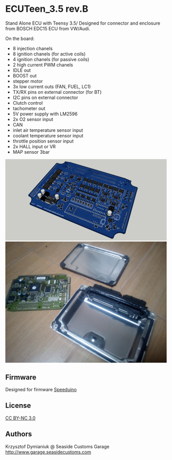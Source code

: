 # ECUTeen_3.5 rev.B

Stand Alone ECU with Teensy 3.5/ Designed for connector and enclosure from BOSCH EDC15 ECU from VW/Audi. 

On the board:
- 8 injection chanels
- 8 ignition chanels (for active coils)
- 4 ignition chanels (for passive coils)
- 2 high current PWM chanels
- IDLE out
- BOOST out
- stepper motor 
- 3x low current outs (FAN, FUEL, LC1)
- TX/RX pins on external connector (for BT)
- I2C pins on external connector
- Clutch control
- tachometer out
- 5V power supply with LM2596
- 2x O2 sensor input
- CAN
- inlet air temperature sensor input
- coolant temperature sensor input
- throttle position sensor input
- 2x HALL input or VR
- MAP sensor 3bar

![Board](renders/1.jpg?raw=true "Board")
![Enclosure](renders/2.jpg?raw=true "Board")

## Firmware

Designed for firmware
[Speeduino](https://speeduino.com/forum/viewtopic.php?f=13&t=1593)

## License

[CC BY-NC 3.0](https://creativecommons.org/licenses/by-nc/3.0/)

## Authors

Krzysztof Dymianiuk @ Seaside Customs Garage
http://www.garage.seasidecustoms.com
